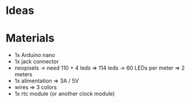 # Ideas

# Materials

 - 1x Arduino nano
 - 1x jack connector
 - neopixels -> need 110 + 4 leds => 114 leds -> 60 LEDs per meter => 2 meters
 - 1x alimentation => 3A / 5V
 - wires => 3 colors
 - 1x rtc module (or another clock module) 
    